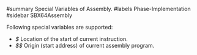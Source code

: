 #summary Special Variables of Assembly.
#labels Phase-Implementation
#sidebar SBX64Assembly

Following special variables are supported:
 * *$* Location of the start of current instruction.
 * *$$* Origin (start address) of current assembly program.
